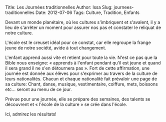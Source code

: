 Title: Les Journées traditionnelles
Author: Issa
Slug: journees-traditionnelles
Date: 2012-07-06
Tags: Culture, Tradition, Enfants

Devant un monde planétaire, où les cultures s'imbriquent et s'avalent, il y a
lieu de s'arrêter un moment pour assurer nos pas et constater le reliquat de
notre culture.

L'école est le creuset idéal pour ce constat, car elle regroupe la frange jeune
de notre société, avide à tout changement.

L'enfant apprend aussi vite et retient pour toute la vie. N'est ce pas que la
Bible nous enseigne: « apprends à l'enfant pendant qu'il est jeune et quand il
sera grand il ne s'en détournera pas ». Fort de cette affirmation, une journée
est donnée aux élèves pour s'exprimer au travers de la culture de leurs
nationalités.
Chacun et chaque nationalité fait prévaloir une page de sa culture:
Chant, danse, musique, vestimentaire, coiffure, mets, boissons etc... seront au
menu de ce jour.

Prévue pour une journée, elle se prépare des semaines, des talents se
découvrent et « l'école de la culture » se crée dans l'école.

Ici, admirez les résultats!

<div id="set:72157630232327324" class="galleria"></div>
